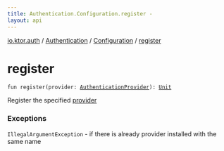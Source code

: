 ```yaml
---
title: Authentication.Configuration.register - 
layout: api
---
```


<div class='api-docs-breadcrumbs'><a href="../../index.html">io.ktor.auth</a> / <a href="../index.html">Authentication</a> / <a href="index.html">Configuration</a> / <a href="./register.html">register</a></div>

# register

<div class="signature"><code><span class="keyword">fun </span><span class="identifier">register</span><span class="symbol">(</span><span class="parameterName" id="io.ktor.auth.Authentication.Configuration$register(io.ktor.auth.AuthenticationProvider)/provider">provider</span><span class="symbol">:</span>&nbsp;<a href="../../-authentication-provider/index.html"><span class="identifier">AuthenticationProvider</span></a><span class="symbol">)</span><span class="symbol">: </span><a href="https://kotlinlang.org/api/latest/jvm/stdlib/kotlin/-unit/index.html"><span class="identifier">Unit</span></a></code></div>

Register the specified <a href="register.html#io.ktor.auth.Authentication.Configuration$register(io.ktor.auth.AuthenticationProvider)/provider">provider</a>

### Exceptions

<code>IllegalArgumentException</code> - if there is already provider installed with the same name